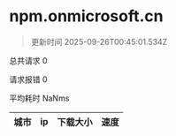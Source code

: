 
  # npm.onmicrosoft.cn

  > 更新时间 2025-09-26T00:45:01.534Z
  
  总共请求 0

  请求报错 0

  平均耗时 NaNms

|城市|ip|下载大小|速度|
|-----|----------|---|---|

  